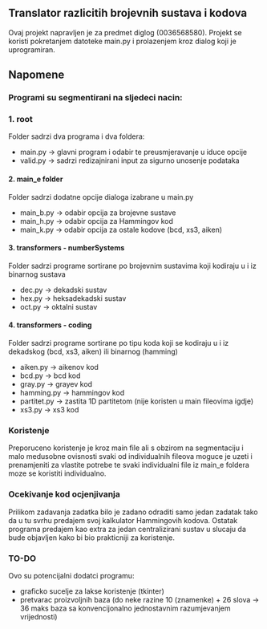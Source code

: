 ## Translator razlicitih brojevnih sustava i kodova

Ovaj projekt napravljen je za predmet diglog (0036568580). Projekt se koristi pokretanjem datoteke main.py i prolazenjem kroz dialog koji je uprogramiran.

## Napomene

### Programi su segmentirani na sljedeci nacin:

### 1. root

Folder sadrzi dva programa i dva foldera:
- main.py -> glavni program i odabir te preusmjeravanje u iduce opcije
- valid.py -> sadrzi redizajnirani input za sigurno unosenje podataka

#### 2. main_e folder

Folder sadrzi dodatne opcije dialoga izabrane u main.py
- main_b.py -> odabir opcija za brojevne sustave
- main_h.py -> odabir opcija za Hammingov kod
- main_k.py -> odabir opcija za ostale kodove (bcd, xs3, aiken)

#### 3. transformers - numberSystems

Folder sadrzi programe sortirane po brojevnim sustavima koji kodiraju u i iz binarnog sustava
- dec.py -> dekadski sustav
- hex.py -> heksadekadski sustav
- oct.py -> oktalni sustav

#### 4. transformers - coding

Folder sadrzi programe sortirane po tipu koda koji se kodiraju u i iz dekadskog (bcd, xs3, aiken) ili binarnog (hamming)
- aiken.py -> aikenov kod
- bcd.py -> bcd kod
- gray.py -> grayev kod
- hamming.py -> hammingov kod
- partitet.py -> zastita 1D partitetom (nije koristen u main fileovima igdje)
- xs3.py -> xs3 kod

### Koristenje

Preporuceno koristenje je kroz main file ali s obzirom na segmentaciju i malo medusobne ovisnosti svaki od individualnih fileova moguce je uzeti i prenamjeniti za vlastite potrebe te svaki individualni file iz main_e foldera moze se koristiti individualno.

### Ocekivanje kod ocjenjivanja

Prilikom zadavanja zadatka bilo je zadano odraditi samo jedan zadatak tako da u tu svrhu predajem svoj kalkulator Hammingovih kodova. Ostatak programa predajem kao extra za jedan centralizirani sustav u slucaju da bude objavljen kako bi bio prakticniji za koristenje.

### TO-DO

Ovo su potencijalni dodatci programu:

- graficko sucelje za lakse koristenje (tkinter)
- pretvarac proizvoljnih baza (do neke razine 10 (znamenke) + 26 slova -> 36 maks baza sa konvencijonalno jednostavnim razumjevanjem vrijednosti)